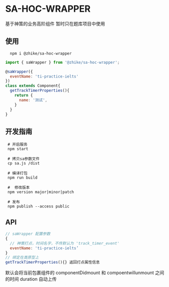 # SA-HOC-WRAPPER
基于神策的业务高阶组件
暂时只在题库项目中使用

## 使用
```shell
  npm i @zhike/sa-hoc-wrapper
```

```js
import { saWrapper } from '@zhike/sa-hoc-wrapper';

@saWrapper({
  eventName: 'ti-practice-ielts'
})
class extends Component{
  getTrackTimerProperties(){
    return {
      name: '测试',
    }
  }
}

```

## 开发指南
```shell
 # 开启服务
 npm start 

 # 拷贝sa参数文件
 cp sa.js /dist

 # 编译打包 
 npm run build

 #  修改版本
 npm version major|minor|patch
 
 # 发布
 npm publish --access public
```

## API
``` js
// saWrapper 配置参数 
{
  // 神策打点，时间名字，不传默认为 'track_timer_event'
  eventName: 'ti-practice-ielts’
}
// 绑定在类原型上
getTrackTimerProperties(){} 返回打点属性信息
```
默认会将当前包裹组件的 componentDidmount 和 compoentwillunmount 之间的时间 duration 自动上传